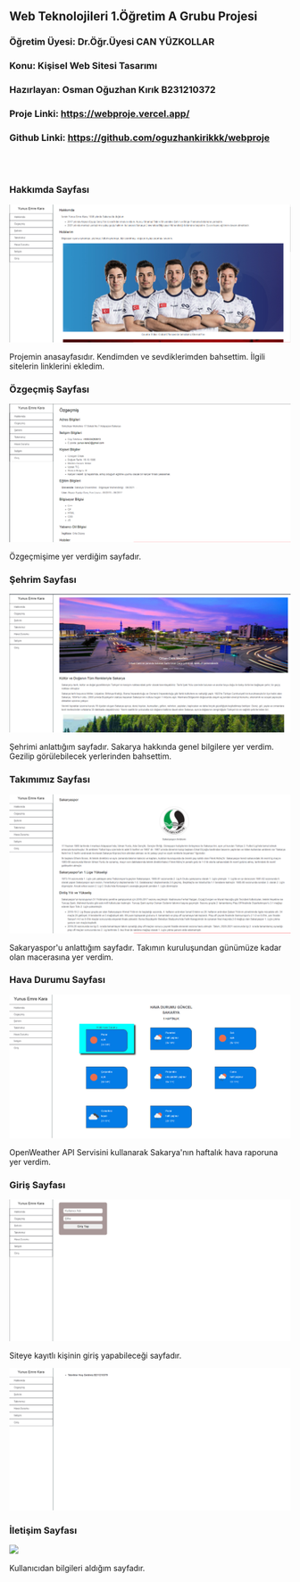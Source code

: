 ## Web Teknolojileri 1.Öğretim A Grubu Projesi
### Öğretim Üyesi: Dr.Öğr.Üyesi CAN YÜZKOLLAR
### Konu: Kişisel Web Sitesi Tasarımı
### Hazırlayan: Osman Oğuzhan Kırık B231210372
### Proje Linki: https://webproje.vercel.app/
### Github Linki: https://github.com/oguzhankirikkk/webproje
<br>
<br>

### Hakkımda Sayfası

![](https://github.com/yunusmrkara/webteknolojileri/blob/master/images/hakkimda.PNG) 

Projemin anasayfasıdır. Kendimden ve sevdiklerimden bahsettim. İlgili sitelerin linklerini ekledim.

### Özgeçmiş Sayfası

![](https://github.com/yunusmrkara/webteknolojileri/blob/master/images/ozgecmis.PNG)

Özgeçmişime yer verdiğim sayfadır. 

### Şehrim Sayfası

![](https://github.com/yunusmrkara/webteknolojileri/blob/master/images/sehrim.PNG)

Şehrimi anlattığım sayfadır. Sakarya hakkında genel bilgilere yer verdim. Gezilip görülebilecek yerlerinden bahsettim.

### Takımımız Sayfası

![](https://github.com/yunusmrkara/webteknolojileri/blob/master/images/takimimiz.PNG)

Sakaryaspor'u anlattığım sayfadır. Takımın kuruluşundan günümüze kadar olan macerasına yer verdim.

### Hava Durumu Sayfası

![](https://github.com/yunusmrkara/webteknolojileri/blob/master/images/havadurumu.PNG)

OpenWeather API Servisini kullanarak Sakarya'nın haftalık hava raporuna yer verdim.

### Giriş Sayfası

![](https://github.com/yunusmrkara/webteknolojileri/blob/master/images/giris.PNG)

Siteye kayıtlı kişinin giriş yapabileceği sayfadır. 

![](https://github.com/yunusmrkara/webteknolojileri/blob/master/images/giris2.PNG)

### İletişim Sayfası

![](https://github.com/yunusmrkara/webteknolojileri/blob/master/images/iletisim.PNGG)

Kullanıcıdan bilgileri aldığım sayfadır.

